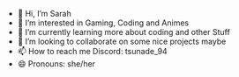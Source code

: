 - 👋 Hi, I’m Sarah
- 👀 I’m interested in Gaming, Coding and Animes
- 🌱 I’m currently learning more about coding and other Stuff
- 💞️ I’m looking to collaborate on some nice projects maybe
- 📫 How to reach me Discord: tsunade_94
- 😄 Pronouns: she/her


<!---
Furiae90/Furiae90 is a ✨ special ✨ repository because its `README.md` (this file) appears on your GitHub profile.
You can click the Preview link to take a look at your changes.
--->
